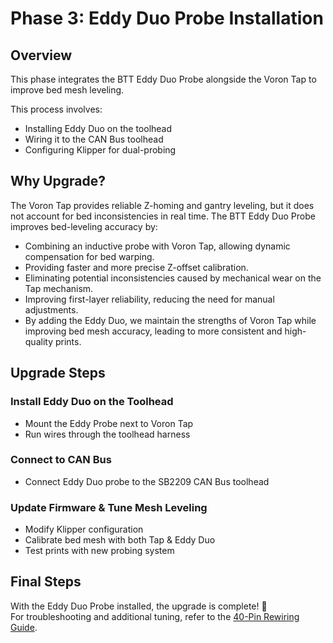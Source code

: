 # Phase 3: Eddy Duo Probe Installation

## Overview
This phase integrates the BTT Eddy Duo Probe alongside the Voron Tap to improve bed mesh leveling.

This process involves:
- Installing Eddy Duo on the toolhead
- Wiring it to the CAN Bus toolhead
- Configuring Klipper for dual-probing

## Why Upgrade?
The Voron Tap provides reliable Z-homing and gantry leveling, but it does not account for bed inconsistencies in real 
time. The BTT Eddy Duo Probe improves bed-leveling accuracy by:

+ Combining an inductive probe with Voron Tap, allowing dynamic compensation for bed warping.
+ Providing faster and more precise Z-offset calibration. 
+ Eliminating potential inconsistencies caused by mechanical wear on the Tap mechanism. 
+ Improving first-layer reliability, reducing the need for manual adjustments. 
+ By adding the Eddy Duo, we maintain the strengths of Voron Tap while improving bed mesh accuracy, leading to more 
consistent and high-quality prints.

## Upgrade Steps
### Install Eddy Duo on the Toolhead
+ Mount the Eddy Probe next to Voron Tap  
+ Run wires through the toolhead harness  

### Connect to CAN Bus
+ Connect Eddy Duo probe to the SB2209 CAN Bus toolhead  

### Update Firmware & Tune Mesh Leveling
+ Modify Klipper configuration  
+ Calibrate bed mesh with both Tap & Eddy Duo  
+ Test prints with new probing system

## Final Steps
With the Eddy Duo Probe installed, the upgrade is complete! 🎉  
For troubleshooting and additional tuning, refer to the [40-Pin Rewiring Guide](40-pin-rewiring.md).
